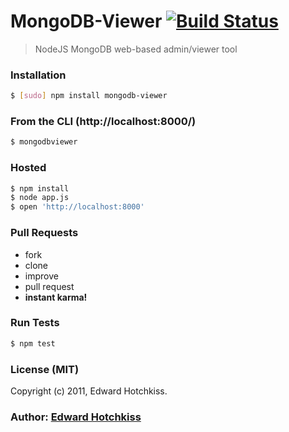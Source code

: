 
# MongoDB-Viewer [![Build Status](https://secure.travis-ci.org/edwardhotchkiss/mongodb-viewer.png)](http://travis-ci.org/edwardhotchkiss/mongodb-viewer)

> NodeJS MongoDB web-based admin/viewer tool

### Installation

```bash
$ [sudo] npm install mongodb-viewer
```

### From the CLI (http://localhost:8000/)

```bash
$ mongodbviewer
```

### Hosted

```bash
$ npm install
$ node app.js
$ open 'http://localhost:8000'
```

### Pull Requests

  * fork
  * clone
  * improve
  * pull request
  * **instant karma!**

### Run Tests

``` bash
$ npm test
```

### License (MIT)

Copyright (c) 2011, Edward Hotchkiss.

### Author: [Edward Hotchkiss][0]

[0]: http://ingklabs.com/
